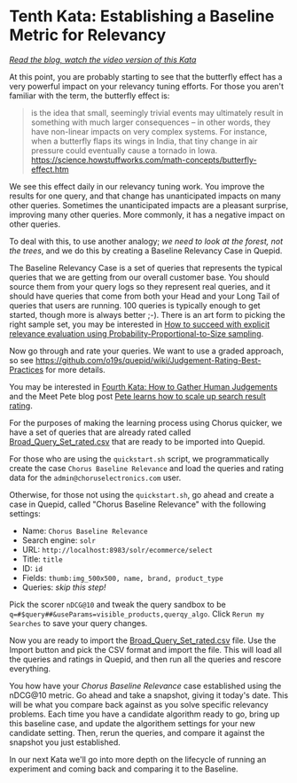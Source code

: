 # Tenth Kata: Establishing a Baseline Metric for Relevancy

<i><a href="PLACEHOLDER: https://opensourceconnections.com/blog/2020/10/19/pete-estabalishes-a-baseline/" target="_BLANK">Read the blog, watch the video version of this Kata</a></i>

At this point, you are probably starting to see that the butterfly effect has a very powerful impact on your relevancy tuning efforts.  For those you aren't familiar with the term, the butterfly effect is:

> is the idea that small, seemingly trivial events may ultimately result in something with much larger consequences – in other words, they have non-linear impacts on very complex systems. For instance, when a butterfly flaps its wings in India, that tiny change in air pressure could eventually cause a tornado in Iowa.  https://science.howstuffworks.com/math-concepts/butterfly-effect.htm

We see this effect daily in our relevancy tuning work. You improve the results for one query, and that change has unanticipated impacts on many other queries. Sometimes the unanticipated impacts are a pleasant surprise, improving many other queries. More commonly, it has a negative impact on other queries.

To deal with this, to use another analogy; _we need to look at the forest, not the trees_, and we do this by creating a Baseline Relevancy Case in Quepid.

The Baseline Relevancy Case is a set of queries that represents the typical queries that we are getting from our overall customer base. You should source them from your query logs so they represent real queries, and it should have queries that come from both your Head and your Long Tail of queries that users are running. 100 queries is typically enough to get started, though more is always better ;-).  There is an art form to picking the right sample set, you may be interested in [How to succeed with explicit relevance evaluation using Probability-Proportional-to-Size sampling](https://opensourceconnections.com/blog/2022/10/13/how-to-succeed-with-explicit-relevance-evaluation-using-probability-proportional-to-size-sampling/).

Now go through and rate your queries.  We want to use a graded approach, so see https://github.com/o19s/quepid/wiki/Judgement-Rating-Best-Practices for more details.

You may be interested in [Fourth Kata: How to Gather Human Judgements](004_gathering_human_judgements.md) and the Meet Pete blog post [Pete learns how to scale up search result rating](https://opensourceconnections.com/blog/2021/01/25/pete-learns-how-to-scale-up-search-result-rating/).

For the purposes of making the learning process using Chorus quicker, we have a set of queries that are already rated called [Broad_Query_Set_rated.csv](Broad_Query_Set_rated.csv) that are ready to be imported into Quepid.  

For those who are using the `quickstart.sh` script, we programmatically create the case `Chorus Baseline Relevance` and load the queries and rating data for the `admin@choruselectronics.com` user.

Otherwise, for those not using the `quickstart.sh`, go ahead and create a case in Quepid, called "Chorus Baseline Relevance" with the following settings:

* Name: `Chorus Baseline Relevance`
* Search engine: `solr`
* URL: `http://localhost:8983/solr/ecommerce/select`
* Title: `title`
* ID:  `id`
* Fields: `thumb:img_500x500, name, brand, product_type`
* Queries: _skip this step!_

Pick the scorer `nDCG@10` and tweak the query sandbox to be `q=#$query##&useParams=visible_products,querqy_algo`.  Click `Rerun my Searches` to save your query changes.

Now you are ready to import the [Broad_Query_Set_rated.csv](Broad_Query_Set_rated.csv) file.  Use the Import button and pick the CSV format and import the file.  This will load all the queries and ratings in Quepid, and then run all the queries and rescore everything.

You how have your _Chorus Baseline Relevance_ case established using the nDCG@10 metric. Go ahead and take a snapshot, giving it today's date.  This will be what you compare back against as you solve specific relevancy problems.  Each time you have a candidate algorithm ready to go, bring up this baseline case, and update the algorithem settings for your new candidate setting.  Then, rerun the queries, and compare it against the snapshot you just established.

In our next Kata we'll go into more depth on the lifecycle of running an experiment and coming back and comparing it to the Baseline.
